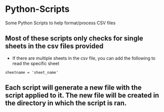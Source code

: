 # Python-Scripts
Some Python Scripts to help format/process CSV files

## Most of these scripts only checks for single sheets in the csv files provided
- If there are multiple sheets in the csv file, you can add the following to read the specific sheet

```
sheetname = 'sheet_name'
```

## Each script will generate a new file with the script applied to it. The new file will be created in the directory in which the script is ran. 
